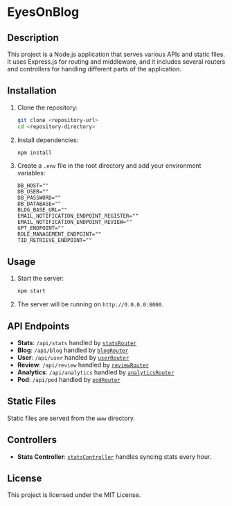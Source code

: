 # EyesOnBlog

## Description
This project is a Node.js application that serves various APIs and static files. It uses Express.js for routing and middleware, and it includes several routers and controllers for handling different parts of the application.


## Installation

1. Clone the repository:
    ```sh
    git clone <repository-url>
    cd <repository-directory>
    ```

2. Install dependencies:
    ```sh
    npm install
    ```

3. Create a `.env` file in the root directory and add your environment variables:
    ```
    DB_HOST=""
    DB_USER=""
    DB_PASSWORD=""
    DB_DATABASE=""
    BLOG_BASE_URL=""
    EMAIL_NOTIFICATION_ENDPOINT_REGISTER=""
    EMAIL_NOTIFICATION_ENDPOINT_REVIEW=""
    GPT_ENDPOINT=""
    ROLE_MANAGEMENT_ENDPOINT=""
    TID_RETRIEVE_ENDPOINT=""
    ```

## Usage

1. Start the server:
    ```sh
    npm start
    ```

2. The server will be running on `http://0.0.0.0:8000`.

## API Endpoints

- **Stats**: `/api/stats` handled by [`statsRouter`](app/router/stats-router.js)
- **Blog**: `/api/blog` handled by [`blogRouter`](app/router/blog-router.js)
- **User**: `/api/user` handled by [`userRouter`](app/router/user-router.js)
- **Review**: `/api/review` handled by [`reviewRouter`](app/router/review-router.js)
- **Analytics**: `/api/analytics` handled by [`analyticsRouter`](app/router/analytics-router.js)
- **Pod**: `/api/pod` handled by [`podRouter`](app/router/pod-router.js)

## Static Files

Static files are served from the `www` directory.

## Controllers

- **Stats Controller**: [`statsController`](app/controller/stats-controller.js) handles syncing stats every hour.

## License

This project is licensed under the MIT License.